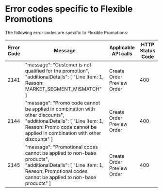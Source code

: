 # Error codes specific to Flexible Promotions

The following error codes are specific to Flexible Promotions:

| Error Code | Message                                                                                                                                                                                                   | Applicable API calls | HTTP Status Code |
|------------|-----------------------------------------------------------------------------------------------------------------------------------------------------------------------------------------------------------|----------------------|------------------|
| 2141       | "message": "Customer is not qualified for the promotion", <br /> "additionalDetails": [ "Line Item: 1, Reason: MARKET_SEGMENT_MISMATCH" ]                                                                 |    Create Order <br /> Preview Order                  |    400              |
| 2144       | "message": "Promo code cannot be applied in combination with other discounts",   <br /> "additionalDetails": [ "Line Item: 1, Reason: Promo code cannot be applied in combination with other discounts" ] |       Create Order <br /> Preview Order               |  400                |
| 2145       | "message": "Promotional codes cannot be applied to non-base products",   <br /> "additionalDetails": [ "Line Item: 1, Reason: Promotional codes cannot be applied to non-base products" ]                 |    Create Order <br /> Preview Order                  |    400              |
